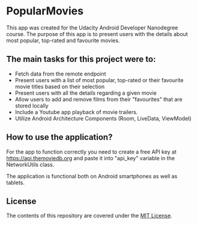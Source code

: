 # PopularMovies

This app was created for the Udacity Android Developer Nanodegree course.
The purpose of this app is to present users with the details about most popular, top-rated
and favourite movies. 

## The main tasks for this project were to:

* Fetch data from the remote endpoint
* Present users with a list of most popular, top-rated or their favourite movie titles based on their selection
* Present users with all the details regarding a given movie
* Allow users to add and remove films from their "favourites" that are stored locally
* Include a Youtube app playback of movie trailers.
* Utilize Android Architecture Components (Room, LiveData, ViewModel)

## How to use the application?

For the app to function correctly you
need to create a free API key at https://api.themoviedb.org
and paste it into "api_key" variable in the NetworkUtils class.

The application is functional both on Android smartphones as well as tablets.

## License

The contents of this repository are covered under the [MIT License](./LICENSE.md).
